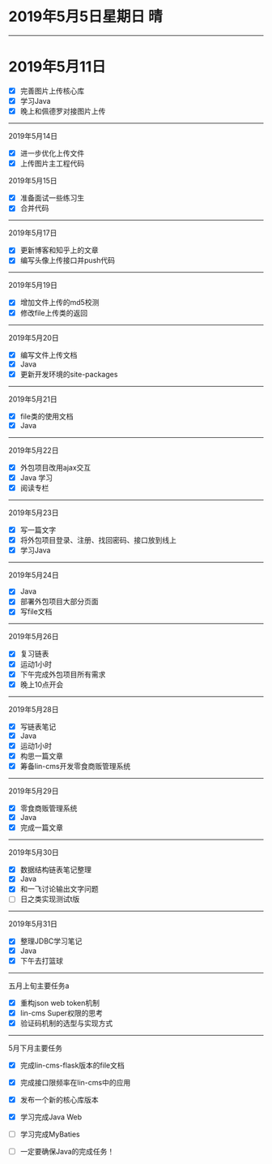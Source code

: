 # 2019年5月5日星期日 晴

---

# 2019年5月11日
- [x] 完善图片上传核心库
- [x] 学习Java
- [x] 晚上和佩德罗对接图片上传

--- 

2019年5月14日
- [x] 进一步优化上传文件
- [x] 上传图片主工程代码

2019年5月15日
- [x] 准备面试一些练习生
- [x] 合并代码

---

2019年5月17日
- [x] 更新博客和知乎上的文章
- [x] 编写头像上传接口并push代码

---
2019年5月19日
- [x] 增加文件上传的md5校测
- [x] 修改file上传类的返回  

--- 

2019年5月20日
- [x] 编写文件上传文档
- [x] Java
- [x] 更新开发环境的site-packages

---

2019年5月21日
- [x] file类的使用文档
- [x] Java

---

2019年5月22日
- [x] 外包项目改用ajax交互
- [x] Java 学习
- [x] 阅读专栏

---

2019年5月23日
- [x] 写一篇文字
- [x] 将外包项目登录、注册、找回密码、接口放到线上
- [x] 学习Java

---

2019年5月24日
- [x] Java
- [x] 部署外包项目大部分页面
- [x] 写file文档

---

2019年5月26日
- [x] 复习链表
- [x] 运动1小时
- [x] 下午完成外包项目所有需求
- [x] 晚上10点开会

---

2019年5月28日
- [x] 写链表笔记
- [x] Java
- [x] 运动1小时
- [x] 构思一篇文章
- [x] 筹备lin-cms开发零食商贩管理系统

---

2019年5月29日
- [x] 零食商贩管理系统
- [x] Java
- [x] 完成一篇文章

---

2019年5月30日
- [x] 数据结构链表笔记整理
- [x] Java
- [x] 和一飞讨论输出文字问题
- [ ] 日之类实现测试t版

---

2019年5月31日
- [x] 整理JDBC学习笔记
- [x] Java
- [x] 下午去打篮球

---
五月上旬主要任务a
- [x] 重构json web token机制
- [x] lin-cms Super权限的思考
- [x] 验证码机制的选型与实现方式

--- 

5月下月主要任务
- [x] 完成lin-cms-flask版本的file文档
- [x] 完成接口限频率在lin-cms中的应用
- [x] 发布一个新的核心库版本
- [x] 学习完成Java Web
- [ ] 学习完成MyBaties
- [ ] 一定要确保Java的完成任务！

